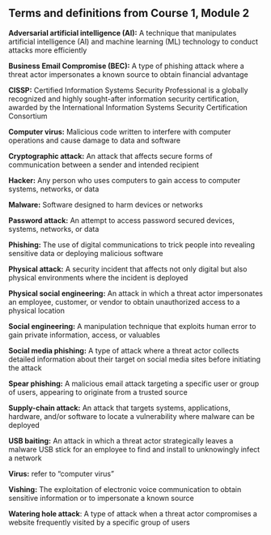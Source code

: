 ## **Terms and definitions from Course 1, Module 2**

**Adversarial artificial intelligence (AI):** A technique that manipulates artificial intelligence (AI) and machine learning (ML) technology to conduct attacks more efficiently 

**Business Email Compromise (BEC):** A type of phishing attack where a threat actor impersonates a known source to obtain financial advantage

**CISSP:** Certified Information Systems Security Professional is a globally recognized and highly sought-after information security certification, awarded by the International Information Systems Security Certification Consortium

**Computer virus:** Malicious code written to interfere with computer operations and cause damage to data and software

**Cryptographic attack:** An attack that affects secure forms of communication between a sender and intended recipient

**Hacker:** Any person who uses computers to gain access to computer systems, networks, or data

**Malware:** Software designed to harm devices or networks

**Password attack:** An attempt to access password secured devices, systems, networks, or data

**Phishing:** The use of digital communications to trick people into revealing sensitive data or deploying malicious software

**Physical attack:** A security incident that affects not only digital but also physical environments where the incident is deployed

**Physical social engineering:** An attack in which a threat actor impersonates an employee, customer, or vendor to obtain unauthorized access to a physical location

**Social engineering:** A manipulation technique that exploits human error to gain private information, access, or valuables

**Social media phishing:** A type of attack where a threat actor collects detailed information about their target on social media sites before initiating the attack

**Spear phishing:** A malicious email attack targeting a specific user or group of users, appearing to originate from a trusted source

**Supply-chain attack:** An attack that targets systems, applications, hardware, and/or software to locate a vulnerability where malware can be deployed

**USB baiting:** An attack in which a threat actor strategically leaves a malware USB stick for an employee to find and install to unknowingly infect a network

**Virus:** refer to “computer virus”

**Vishing:** The exploitation of electronic voice communication to obtain sensitive information or to impersonate a known source

**Watering hole attack**: A type of attack when a threat actor compromises a website frequently visited by a specific group of users